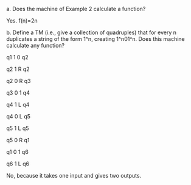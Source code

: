a. Does the machine of Example 2 calculate a function?

Yes. f(n)=2n

b. Define a TM (i.e., give a collection of quadruples) that for every n duplicates a string of the form 1^n, creating 1^n01^n.
Does this machine calculate any function?

q1 1 0 q2

q2 1 R q2

q2 0 R q3

q3 0 1 q4

q4 1 L q4

q4 0 L q5

q5 1 L q5

q5 0 R q1

q1 0 1 q6

q6 1 L q6

No, because it takes one input and gives two outputs. 

